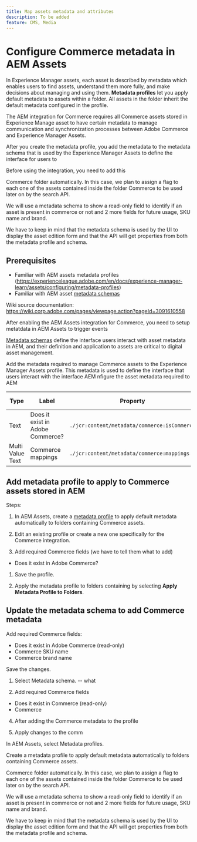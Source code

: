 ```yaml
---
title: Map assets metadata and attributes
description: To be added
feature: CMS, Media
---
```

# Configure Commerce metadata in AEM Assets

In Experience Manager assets, each asset is described by metadata which enables users to find assets, understand them more fully, and make decisions about managing and using them. **Metadata profiles** let you apply default metadata to assets within a folder. All assets in the folder inherit the default metadata configured in the profile.

The AEM integration for Commerce requires all Commerce assets stored in Experience Manage asset to have certain metadata to manage communication and synchronization processes between Adobe Commerce and Experience Manager Assets.

After you create the metadata profile, you add the metadata to the metadata schema that is used by the Experience Manager Assets to define the interface for users to 


Before using the integration, you need to add this  

Commerce folder automatically. In this case, we plan to assign a flag to each one of the assets contained inside the folder Commerce to be used later on by the search API.

We will use a metadata schema to show a read-only field to identify if an asset is present in commerce or not and 2 more fields for future usage, SKU name and brand.

We have to keep in mind that the metadata schema is used by the UI to display the asset edition form and that the API will get properties from both the metadata profile and schema.


## Prerequisites

- Familiar with AEM assets metadata profiles (<https://experienceleague.adobe.com/en/docs/experience-manager-learn/assets/configuring/metadata-profiles>)
- Familiar with AEM asset [metadata schemas]((https://experienceleague.adobe.com/en/docs/experience-manager-learn/assets/configuring/metadata-schemas))


Wiki source documentation:  <https://wiki.corp.adobe.com/pages/viewpage.action?pageId=3091610558>


After enabling the AEM Assets integration for Commerce, you need to setup metatdata in AEM Assets to trigger events 


[Metadata schemas](https://experienceleague.adobe.com/en/docs/experience-manager-learn/assets/configuring/metadata-schemas) define the interface users interact with asset metadata in AEM, and their definition and application to assets are critical to digital asset management.

Add the metadata required to manage Commerce assets to the Experience Manager Assets profile.  This metadata is used to define the interface that users interact with  the interface AEM nfigure the asset metadata required to  AEM

| Type  | Label   | Property   | Default Value |
|------ | ------- | ---------- | ------------- |
| Text | Does it exist in Adobe Commerce? | `./jcr:content/metadata/commerce:isCommerce` | yes |
| Multi Value Text | Commerce mappings | `./jcr:content/metadata/commerce:mappings` | none |



## Add metadata profile to apply to Commerce assets stored in AEM

Steps:

1. In AEM Assets, create a [metadata profile](https://experienceleague.adobe.com/en/docs/experience-manager-learn/assets/configuring/metadata-profiles) to apply default metadata automatically to folders containing Commerce assets.

1. Edit an existing profile or create a new one specifically for the Commerce integration.

1. Add required Commerce fields (we have to tell them what to add)

- Does it exist in Adobe Commerce?

1. Save the profile.

1. Apply the metadata profile to folders containing by selecting **Apply Metadata Profile to Folders**.


## Update the metadata schema to add Commerce metadata

Add required Commerce fields:

- Does it exist in Adobe Commerce (read-only)
- Commerce SKU name
- Commerce brand name

Save the changes.





1. Select Metadata schema.  -- what 

1. Add required Commerce fields  

- Does it exist in Commerce (read-only)
- Commerce 

4. After adding the Commerce metadata to the profile


4. Apply changes to the comm


In AEM Assets, select Metadata profiles.

Create a metadata profile to apply default metadata automatically to folders containing Commerce assets.

Commerce folder automatically. In this case, we plan to assign a flag to each one of the assets contained inside the folder Commerce to be used later on by the search API.

We will use a metadata schema to show a read-only field to identify if an asset is present in commerce or not and 2 more fields for future usage, SKU name and brand.

We have to keep in mind that the metadata schema is used by the UI to display the asset edition form and that the API will get properties from both the metadata profile and schema.
